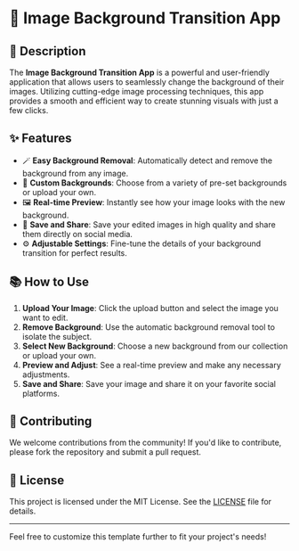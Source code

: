# 🌟 Image Background Transition App

## 🚀 Description

The **Image Background Transition App** is a powerful and user-friendly application that allows users to seamlessly change the background of their images. Utilizing cutting-edge image processing techniques, this app provides a smooth and efficient way to create stunning visuals with just a few clicks.

## ✨ Features

- 🪄 **Easy Background Removal**: Automatically detect and remove the background from any image.
- 🎨 **Custom Backgrounds**: Choose from a variety of pre-set backgrounds or upload your own.
- 🖼️ **Real-time Preview**: Instantly see how your image looks with the new background.
- 💾 **Save and Share**: Save your edited images in high quality and share them directly on social media.
- ⚙️ **Adjustable Settings**: Fine-tune the details of your background transition for perfect results.

## 📚 How to Use

1. **Upload Your Image**: Click the upload button and select the image you want to edit.
2. **Remove Background**: Use the automatic background removal tool to isolate the subject.
3. **Select New Background**: Choose a new background from our collection or upload your own.
4. **Preview and Adjust**: See a real-time preview and make any necessary adjustments.
5. **Save and Share**: Save your image and share it on your favorite social platforms.

## 🤝 Contributing

We welcome contributions from the community! If you'd like to contribute, please fork the repository and submit a pull request.

## 📄 License

This project is licensed under the MIT License. See the [LICENSE](LICENSE) file for details.

---

Feel free to customize this template further to fit your project's needs!
